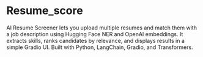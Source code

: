 # Resume_score
AI Resume Screener lets you upload multiple resumes and match them with a job description using Hugging Face NER and OpenAI embeddings. It extracts skills, ranks candidates by relevance, and displays results in a simple Gradio UI. Built with Python, LangChain, Gradio, and Transformers.
